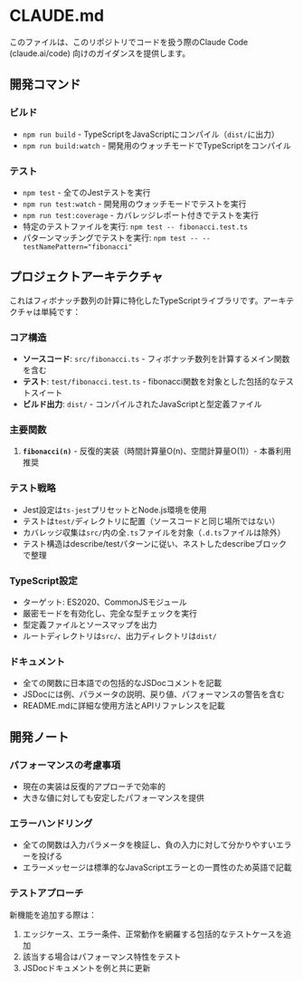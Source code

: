 # CLAUDE.md

このファイルは、このリポジトリでコードを扱う際のClaude Code (claude.ai/code) 向けのガイダンスを提供します。

## 開発コマンド

### ビルド
- `npm run build` - TypeScriptをJavaScriptにコンパイル（`dist/`に出力）
- `npm run build:watch` - 開発用のウォッチモードでTypeScriptをコンパイル

### テスト
- `npm test` - 全てのJestテストを実行
- `npm run test:watch` - 開発用のウォッチモードでテストを実行
- `npm run test:coverage` - カバレッジレポート付きでテストを実行
- 特定のテストファイルを実行: `npm test -- fibonacci.test.ts`
- パターンマッチングでテストを実行: `npm test -- --testNamePattern="fibonacci"`

## プロジェクトアーキテクチャ

これはフィボナッチ数列の計算に特化したTypeScriptライブラリです。アーキテクチャは単純です：

### コア構造
- **ソースコード**: `src/fibonacci.ts` - フィボナッチ数列を計算するメイン関数を含む
- **テスト**: `test/fibonacci.test.ts` - fibonacci関数を対象とした包括的なテストスイート
- **ビルド出力**: `dist/` - コンパイルされたJavaScriptと型定義ファイル

### 主要関数
1. **`fibonacci(n)`** - 反復的実装（時間計算量O(n)、空間計算量O(1)）- 本番利用推奨

### テスト戦略
- Jest設定は`ts-jest`プリセットとNode.js環境を使用
- テストは`test/`ディレクトリに配置（ソースコードと同じ場所ではない）
- カバレッジ収集は`src/`内の全`.ts`ファイルを対象（`.d.ts`ファイルは除外）
- テスト構造はdescribe/testパターンに従い、ネストしたdescribeブロックで整理

### TypeScript設定
- ターゲット: ES2020、CommonJSモジュール
- 厳密モードを有効化し、完全な型チェックを実行
- 型定義ファイルとソースマップを出力
- ルートディレクトリは`src/`、出力ディレクトリは`dist/`

### ドキュメント
- 全ての関数に日本語での包括的なJSDocコメントを記載
- JSDocには例、パラメータの説明、戻り値、パフォーマンスの警告を含む
- README.mdに詳細な使用方法とAPIリファレンスを記載

## 開発ノート

### パフォーマンスの考慮事項
- 現在の実装は反復的アプローチで効率的
- 大きな値に対しても安定したパフォーマンスを提供

### エラーハンドリング
- 全ての関数は入力パラメータを検証し、負の入力に対して分かりやすいエラーを投げる
- エラーメッセージは標準的なJavaScriptエラーとの一貫性のため英語で記載

### テストアプローチ
新機能を追加する際は：
1. エッジケース、エラー条件、正常動作を網羅する包括的なテストケースを追加
2. 該当する場合はパフォーマンス特性をテスト
3. JSDocドキュメントを例と共に更新